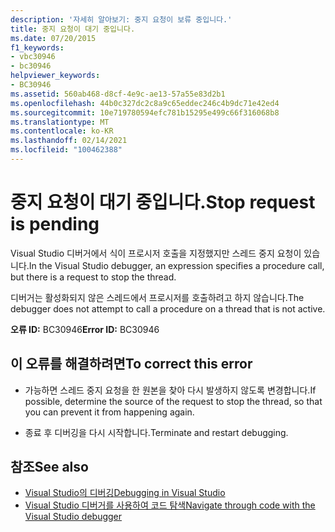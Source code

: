 ```yaml
---
description: '자세히 알아보기: 중지 요청이 보류 중입니다.'
title: 중지 요청이 대기 중입니다.
ms.date: 07/20/2015
f1_keywords:
- vbc30946
- bc30946
helpviewer_keywords:
- BC30946
ms.assetid: 560ab468-d8cf-4e9c-ae13-57a55e83d2b1
ms.openlocfilehash: 44b0c327dc2c8a9c65eddec246c4b9dc71e42ed4
ms.sourcegitcommit: 10e719780594efc781b15295e499c66f316068b8
ms.translationtype: MT
ms.contentlocale: ko-KR
ms.lasthandoff: 02/14/2021
ms.locfileid: "100462388"
---
```

# <a name="stop-request-is-pending"></a><span data-ttu-id="d0c82-103">중지 요청이 대기 중입니다.</span><span class="sxs-lookup"><span data-stu-id="d0c82-103">Stop request is pending</span></span>

<span data-ttu-id="d0c82-104">Visual Studio 디버거에서 식이 프로시저 호출을 지정했지만 스레드 중지 요청이 있습니다.</span><span class="sxs-lookup"><span data-stu-id="d0c82-104">In the Visual Studio debugger, an expression specifies a procedure call, but there is a request to stop the thread.</span></span>  
  
 <span data-ttu-id="d0c82-105">디버거는 활성화되지 않은 스레드에서 프로시저를 호출하려고 하지 않습니다.</span><span class="sxs-lookup"><span data-stu-id="d0c82-105">The debugger does not attempt to call a procedure on a thread that is not active.</span></span>  
  
 <span data-ttu-id="d0c82-106">**오류 ID:** BC30946</span><span class="sxs-lookup"><span data-stu-id="d0c82-106">**Error ID:** BC30946</span></span>  
  
## <a name="to-correct-this-error"></a><span data-ttu-id="d0c82-107">이 오류를 해결하려면</span><span class="sxs-lookup"><span data-stu-id="d0c82-107">To correct this error</span></span>  
  
- <span data-ttu-id="d0c82-108">가능하면 스레드 중지 요청을 한 원본을 찾아 다시 발생하지 않도록 변경합니다.</span><span class="sxs-lookup"><span data-stu-id="d0c82-108">If possible, determine the source of the request to stop the thread, so that you can prevent it from happening again.</span></span>  
  
- <span data-ttu-id="d0c82-109">종료 후 디버깅을 다시 시작합니다.</span><span class="sxs-lookup"><span data-stu-id="d0c82-109">Terminate and restart debugging.</span></span>  
  
## <a name="see-also"></a><span data-ttu-id="d0c82-110">참조</span><span class="sxs-lookup"><span data-stu-id="d0c82-110">See also</span></span>

- [<span data-ttu-id="d0c82-111">Visual Studio의 디버깅</span><span class="sxs-lookup"><span data-stu-id="d0c82-111">Debugging in Visual Studio</span></span>](/visualstudio/debugger/debugger-feature-tour)
- [<span data-ttu-id="d0c82-112">Visual Studio 디버거를 사용하여 코드 탐색</span><span class="sxs-lookup"><span data-stu-id="d0c82-112">Navigate through code with the Visual Studio debugger</span></span>](/visualstudio/debugger/navigating-through-code-with-the-debugger)
